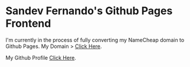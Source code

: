 # Sandev Fernando's Github Pages Frontend
I'm currently in the process of fully converting my NameCheap domain to Github Pages. 
 My Domain > [Click Here](https://www.sandevfernando.me).

My Github Profile [Click Here](https://github.com/SandevF).

